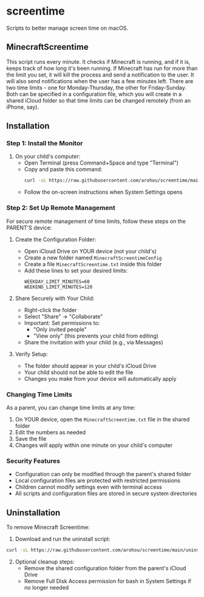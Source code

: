 # screentime
Scripts to better manage screen time on macOS.

## MinecraftScreentime
This script runs every minute. 
It checks if Minecraft is running, and if it is, keeps track of how long it's been running. If Minecraft has run for more than the limit you set, it will kill the process and send a notification to the user. It will also send notifications when the user has a few minutes left.
There are two time limits - one for Monday-Thursday, the other for Friday-Sunday. Both can be specified in a configuration file, which you will create in a shared iCloud folder so that time limits can be changed remotely (from an iPhone, say).

## Installation

### Step 1: Install the Monitor
1. On your child's computer:
   - Open Terminal (press Command+Space and type "Terminal")
   - Copy and paste this command:
     ```bash
     curl -sL https://raw.githubusercontent.com/arohou/screentime/main/install.sh | bash
     ```
   - Follow the on-screen instructions when System Settings opens

### Step 2: Set Up Remote Management
For secure remote management of time limits, follow these steps on the PARENT'S device:

1. Create the Configuration Folder:
   - Open iCloud Drive on YOUR device (not your child's)
   - Create a new folder named `MinecraftScreentimeConfig`
   - Create a file `MinecraftScreentime.txt` inside this folder
   - Add these lines to set your desired limits:
     ```
     WEEKDAY_LIMIT_MINUTES=60
     WEEKEND_LIMIT_MINUTES=120
     ```

2. Share Securely with Your Child:
   - Right-click the folder
   - Select "Share" → "Collaborate"
   - Important: Set permissions to:
     - "Only invited people"
     - "View only" (this prevents your child from editing)
   - Share the invitation with your child (e.g., via Messages)

3. Verify Setup:
   - The folder should appear in your child's iCloud Drive
   - Your child should not be able to edit the file
   - Changes you make from your device will automatically apply

### Changing Time Limits
As a parent, you can change time limits at any time:
1. On YOUR device, open the `MinecraftScreentime.txt` file in the shared folder
2. Edit the numbers as needed
3. Save the file
4. Changes will apply within one minute on your child's computer

### Security Features
- Configuration can only be modified through the parent's shared folder
- Local configuration files are protected with restricted permissions
- Children cannot modify settings even with terminal access
- All scripts and configuration files are stored in secure system directories


## Uninstallation

To remove Minecraft Screentime:

1. Download and run the uninstall script:
```bash
curl -sL https://raw.githubusercontent.com/arohou/screentime/main/uninstall.sh | bash
```

2. Optional cleanup steps:
   - Remove the shared configuration folder from the parent's iCloud Drive
   - Remove Full Disk Access permission for bash in System Settings if no longer needed


